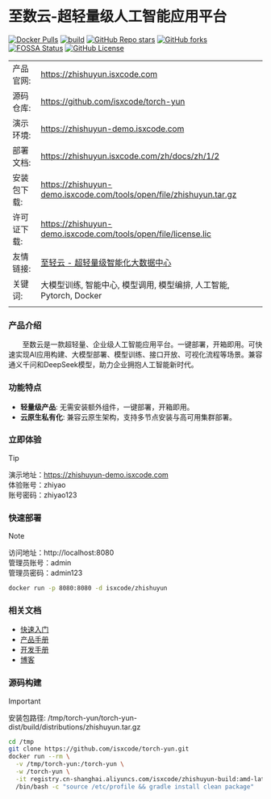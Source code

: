 # 至数云-超轻量级人工智能应用平台

[![Docker Pulls](https://img.shields.io/docker/pulls/isxcode/zhishuyun)](https://hub.docker.com/r/isxcode/zhishuyun)
[![build](https://github.com/isxcode/torch-yun/actions/workflows/build.yml/badge.svg?branch=main)](https://github.com/isxcode/torch-yun/actions/workflows/build.yml)
[![GitHub Repo stars](https://img.shields.io/github/stars/isxcode/torch-yun)](https://github.com/isxcode/torch-yun)
[![GitHub forks](https://img.shields.io/github/forks/isxcode/torch-yun)](https://github.com/isxcode/torch-yun/fork)
[![FOSSA Status](https://app.fossa.com/api/projects/git%2Bgithub.com%2Fisxcode%2Ftorch-yun.svg?type=shield&issueType=license)](https://app.fossa.com/projects/git%2Bgithub.com%2Fisxcode%2Ftorch-yun?ref=badge_shield&issueType=license)
[![GitHub License](https://img.shields.io/github/license/isxcode/torch-yun)](https://github.com/isxcode/torch-yun/blob/main/LICENSE)

|        |                                                                     |
|--------|---------------------------------------------------------------------|
| 产品官网:  | https://zhishuyun.isxcode.com                                       |
| 源码仓库:  | https://github.com/isxcode/torch-yun                                |
| 演示环境:  | https://zhishuyun-demo.isxcode.com                                  |
| 部署文档:  | https://zhishuyun.isxcode.com/zh/docs/zh/1/2                        |
| 安装包下载: | https://zhishuyun-demo.isxcode.com/tools/open/file/zhishuyun.tar.gz |
| 许可证下载: | https://zhishuyun-demo.isxcode.com/tools/open/file/license.lic      |
| 友情链接:  | [至轻云 - 超轻量级智能化大数据中心](https://zhiqingyun.isxcode.com)                |
| 关键词:   | 大模型训练, 智能中心, 模型调用, 模型编排, 人工智能, Pytorch, Docker                      |
|        |                                                                     |

### 产品介绍

&nbsp;&nbsp;&nbsp;&nbsp;&nbsp;&nbsp;&nbsp;至数云是一款超轻量、企业级人工智能应用平台。一键部署，开箱即用。可快速实现AI应用构建、大模型部署、模型训练、接口开放、可视化流程等场景。兼容通义千问和DeepSeek模型，助力企业拥抱人工智能新时代。

### 功能特点

- **轻量级产品**: 无需安装额外组件，一键部署，开箱即用。
- **云原生私有化**: 兼容云原生架构，支持多节点安装与高可用集群部署。

### 立即体验

> [!TIP]
> 演示地址：https://zhishuyun-demo.isxcode.com </br>
> 体验账号：zhiyao </br>
> 账号密码：zhiyao123

### 快速部署

> [!NOTE]
> 访问地址：http://localhost:8080 <br/>
> 管理员账号：admin <br/>
> 管理员密码：admin123

```bash
docker run -p 8080:8080 -d isxcode/zhishuyun
```

### 相关文档

- [快速入门](https://zhishuyun.isxcode.com/zh/docs/zh/1/0)
- [产品手册](https://zhishuyun.isxcode.com/zh/docs/zh/2/0)
- [开发手册](https://zhishuyun.isxcode.com/zh/docs/zh/5/1)
- [博客](https://ispong.isxcode.com/tags/pytorch/)

### 源码构建

> [!IMPORTANT]
> 安装包路径: /tmp/torch-yun/torch-yun-dist/build/distributions/zhishuyun.tar.gz

```bash
cd /tmp
git clone https://github.com/isxcode/torch-yun.git
docker run --rm \
  -v /tmp/torch-yun:/torch-yun \
  -w /torch-yun \
  -it registry.cn-shanghai.aliyuncs.com/isxcode/zhishuyun-build:amd-latest \
  /bin/bash -c "source /etc/profile && gradle install clean package"
```
